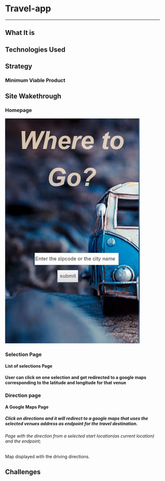 # Travel-app
---

## What It is

## Technologies Used

## Strategy

### Minimum Viable Product

## Site Wakethrough

### Homepage
<img src="readmeImg/homepage.JPG">

### Selection Page

#### List of selections Page

#### User can click on one selection and get redirected to a google maps corresponding to the latitude and longitude for that venue


### Direction page

#### A Google Maps Page 

##### Click on directions and it will redirect to a google maps that uses the selected venues address as endpoint for the travel destination.

###### Page with the direction from a selected start location(as current location) and the endpoint; 
Map displayed with the driving directions.

## Challenges
